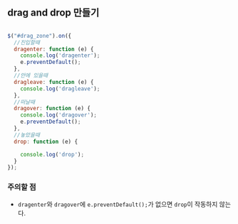 ## drag and drop 만들기

```js

$("#drag_zone").on({
  //진입할때
  dragenter: function (e) {
    console.log('dragenter');
    e.preventDefault();
  },
  //안에 있을때
  dragleave: function (e) {
    console.log('dragleave');
  },
  //떠날때
  dragover: function (e) {
    console.log('dragover');
    e.preventDefault();
  },
  //놓았을때
  drop: function (e) {

    console.log('drop');
  }
});
```

### 주의할 점

- `dragenter`와 `dragover`에 `e.preventDefault();`가 없으면 `drop`이 작동하지 않는다.
